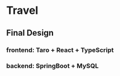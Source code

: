 # Travel

## Final Design

### frontend: Taro + React + TypeScript

### backend: SpringBoot + MySQL
